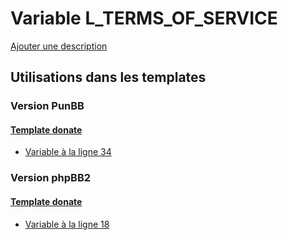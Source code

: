 # Variable L_TERMS_OF_SERVICE
[Ajouter une description](https://fa-tvars.appspot.com/var/L_TERMS_OF_SERVICE)

## Utilisations dans les templates

### Version PunBB

#### [Template donate](punbb/donate.md)
* [Variable &agrave; la ligne 34](../punbb/donate.tpl#L34)

### Version phpBB2

#### [Template donate](subsilver/donate.md)
* [Variable &agrave; la ligne 18](../subsilver/donate.tpl#L18)
